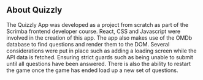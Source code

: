 
## About Quizzly

The Quizzly App was developed as a project from scratch as part of the Scrimba frontend developer course. React, CSS and Javascript were
involved in the creation of this app. The app also makes use of the OMDb database to find questions and render them to the DOM. Several 
considerations were put in place such as adding a loading screen while the API data is fetched. Ensuring strict guards such as being 
unable to submit until all questions have been answered. There is also the ability to restart the game once the game has ended load up a new
set of questions. 
